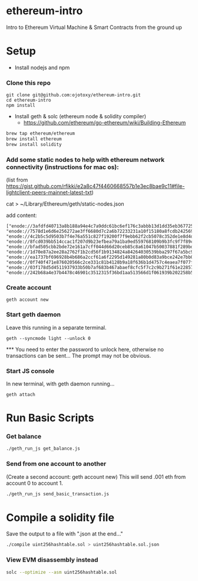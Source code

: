 # ethereum-intro
Intro to Ethereum Virtual Machine &amp; Smart Contracts from the ground up


# Setup

* Install nodejs and npm

### Clone this repo
```
git clone git@github.com:ojotoxy/ethereum-intro.git
cd ethereum-intro
npm install
```

* Install geth & solc (ethereum node & solidity compiler)
  - https://github.com/ethereum/go-ethereum/wiki/Building-Ethereum
  
```bash
brew tap ethereum/ethereum
brew install ethereum
brew install solidity
```


### Add some static nodes to help with ethereum network connectivity (instructions for mac os):
(list from https://gist.github.com/rfikki/e2a8c47f4460668557b1e3ec8bae9c11#file-lightclient-peers-mainnet-latest-txt)

cat > ~/Library/Ethereum/geth/static-nodes.json

add content:
```
["enode://3afdfd40713a8b188a94e4c7a9ddc61bc6ef176c3abbb13d1dd35eb367725b95329a7570039044dbffa49c50d4aa65f0a1f99ee68e46b8e2f09100d11d4fc85a@31.17.230.132:30303", 
"enode://7578d1e6d6e256272ae3ff6680d7c2a6b72233231a10f15180a8fcdb2425692c81542a3e7255a804ceda8b081987d007e4e30f9a9e893107b344d7b9b07b11f1@50.250.156.59:30303", 
"enode://4c2b5c5d9503b7f4e76a551c827f19200f7f9ebb62f2cb5078c352de1e8d4d1006efa8fc143f9ccf2c8fd85836198dc1c69729dfa1c54d63f5d1d57fd8781bf8@62.151.178.212:30303", 
"enode://8fcd039bb514ccac1f207d9b23efbea79a1ba9ed559768109b9b3fc9f7f89cfc3a6cd3e11ec1d92a93bdbfe2322e43f3bb3d9519530e8b503c92294116c38c32@108.232.148.241:30303", 
"enode://bfad505cbb2bde72e161a7cff044d66d20ceb85c8a61047b50037881f289bd2dcc064189ade2077daddd5b20fd2fc6dee7208f227ae2a34361bf51751d225e8e@51.15.220.91:30303", 
"enode://1d70e87a2ee28a2762f1b2cd56f1b9134824a84264030539bba297f67a5bc9ec7ae3016b5f900dc59b1c27b4e258a63fc282a37b2dd6e25a8377473530513394@208.88.169.151:30303", 
"enode://ea1737bf696928b4b686a2ccf61a6f2295d149281a80b0d83a9bce242e7bb084434c0837a2002d4cc2840663571ecf3e45517545499c466e4373c69951d090fe@163.172.181.92:30303", 
"enode://0f740f471e876020566c2ce331c81b4128b9a18f636b1d4757c4eaea7f077f4b15597a743f163280293b0a7e35092064be11c4ec199b9905541852a36be9004b@206.221.178.149:30303", 
"enode://03f178d5d4511937933b50b7af683b467abaef8cfc5f7c2c9b271f61e228578ae192aaafc7f0d8035dfa994e734c2c2f72c229e383706be2f4fa43efbe9f94f4@163.172.149.200:30303", 
"enode://242b68a4e37b4478c46901c3512315f36bd1aa513566d1f061939b202258b55d63d66367bc5807e62ec03ae673bead9a351846e3f23284ce79537ff7afa65615@34.201.26.61:30303"]
```

### Create account

```
geth account new
```

### Start geth daemon
Leave this running in a separate terminal.
```
geth --syncmode light --unlock 0
```
*** You need to enter the password to unlock here, otherwise no transactions can be sent... The prompt may not be obvious.

### Start JS console
In new terminal, with geth daemon running...
```
geth attach
```


# Run Basic Scripts

### Get balance
```bash
./geth_run_js get_balance.js
```

### Send from one account to another
(Create a second account: geth account new)
This will send .001 eth from account 0 to account 1.
```bash
./geth_run_js send_basic_transaction.js
```


# Compile a solidity file
Save the output to a file with ".json at the end..."
```bash
./compile uint256hashtable.sol > uint256hashtable.sol.json
```

### View EVM disassembly instead
```bash
solc --optimize --asm uint256hashtable.sol
```
